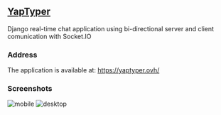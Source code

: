 ## [YapTyper](https://yaptyper.ovh/)

Django real-time chat application using bi-directional server and client comunication with Socket.IO

### Address

The application is available at: https://yaptyper.ovh/

### Screenshots

![mobile](https://github.com/user-attachments/assets/b1639b01-d3c3-432a-a9ca-b75ad7dcd510)
![desktop](https://github.com/user-attachments/assets/6b0870e5-d28d-4189-be16-3a36ab0e2bd1)
